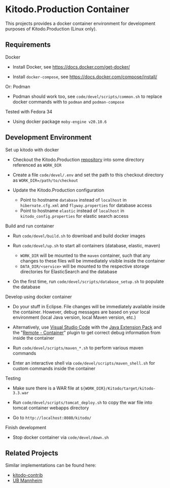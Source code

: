 # Kitodo.Production Container

This projects provides a docker container environment for development purposes 
of Kitodo.Production (Linux only).

## Requirements

Docker

- Install Docker, see https://docs.docker.com/get-docker/

- Install `docker-compose`, see https://docs.docker.com/compose/install/

Or: Podman

- Podman should work too, see `code/devel/scripts/common.sh` to replace 
  docker commands with to `podman` and `podman-compose`

Tested with Fedora 34

- Using docker package `moby-engine v20.10.6`


## Development Environment

Set up kitodo with docker

- Checkout the Kitodo.Production 
  [repository](https://github.com/kitodo/kitodo-production) into some 
  directory referenced as `WORK_DIR`

- Create a file `code/devel/.env` and set the path to this checkout 
  directory as `WORK_DIR=/path/to/checkout`

- Update the Kitodo.Production configuration
  - Point to hostname `database` instead of `localhost` in `hibernate.cfg.xml` 
    and `flyway.properties` for database access
  - Point to hostname `elastic` instead of `localhost` in 
    `kitodo_config.properties` for elastic search access

Build and run container

- Run `code/devel/build.sh` to download and build docker images

- Run `code/devel/up.sh` to start all containers (database, elastic, maven)
  - `WORK_DIR` will be mounted to the `maven` container, such that any changes 
    to these files will be immediately visible inside the container
  - `DATA_DIR/<service>` will be mounted to the respective storage directories 
    for ElasticSearch and the database

- On the first time, run `code/devel/scripts/database_setup.sh` to 
  populate the database

Develop using docker container

- Do your stuff in Eclipse. File changes will be immediately 
  available inside the container. However, debug messages are based on your 
  local environment (local Java version, local Maven version, etc.)

- Alternatively, use [Visual Studio Code](https://code.visualstudio.com/) with 
  the [Java Extension Pack](
  https://marketplace.visualstudio.com/items?itemName=vscjava.vscode-java-pack
  ) and the "[Remote - Container](
  https://marketplace.visualstudio.com/items?itemName=ms-vscode-remote.remote-containers
  )" plugin to get correct debug information from inside the container

- Run `code/devel/scripts/maven_*.sh` to perform various maven commands

- Enter an interactive shell via `code/devel/scripts/maven_shell.sh` for 
  custom commands inside the container

Testing

- Make sure there is a WAR file at `${WORK_DIR}/Kitodo/target/kitodo-3.3.war`

- Run `code/devel/scripts/tomcat_deploy.sh` to copy the war file into tomcat container 
  webapps directory

- Go to `http://localhost:8080/kitodo/`

Finish development

- Stop docker container via `code/devel/down.sh`


## Related Projects

Similar implementations can be found here:

 - [kitodo-contrib](https://github.com/kitodo/kitodo-contrib/tree/master/uben/docker)
 - [UB Mannheim](https://github.com/UB-Mannheim/kitodo-production-docker)